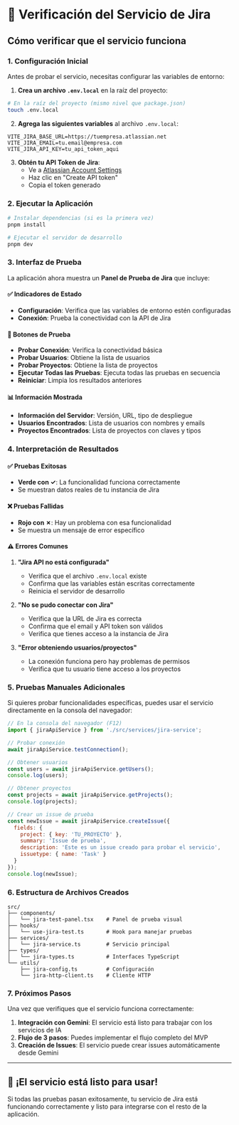 # 🧪 Verificación del Servicio de Jira

## Cómo verificar que el servicio funciona

### 1. Configuración Inicial

Antes de probar el servicio, necesitas configurar las variables de entorno:

1. **Crea un archivo `.env.local`** en la raíz del proyecto:
```bash
# En la raíz del proyecto (mismo nivel que package.json)
touch .env.local
```

2. **Agrega las siguientes variables** al archivo `.env.local`:
```env
VITE_JIRA_BASE_URL=https://tuempresa.atlassian.net
VITE_JIRA_EMAIL=tu.email@empresa.com
VITE_JIRA_API_KEY=tu_api_token_aqui
```

3. **Obtén tu API Token de Jira**:
   - Ve a [Atlassian Account Settings](https://id.atlassian.com/manage-profile/security/api-tokens)
   - Haz clic en "Create API token"
   - Copia el token generado

### 2. Ejecutar la Aplicación

```bash
# Instalar dependencias (si es la primera vez)
pnpm install

# Ejecutar el servidor de desarrollo
pnpm dev
```

### 3. Interfaz de Prueba

La aplicación ahora muestra un **Panel de Prueba de Jira** que incluye:

#### ✅ Indicadores de Estado
- **Configuración**: Verifica que las variables de entorno estén configuradas
- **Conexión**: Prueba la conectividad con la API de Jira

#### 🔧 Botones de Prueba
- **Probar Conexión**: Verifica la conectividad básica
- **Probar Usuarios**: Obtiene la lista de usuarios
- **Probar Proyectos**: Obtiene la lista de proyectos
- **Ejecutar Todas las Pruebas**: Ejecuta todas las pruebas en secuencia
- **Reiniciar**: Limpia los resultados anteriores

#### 📊 Información Mostrada
- **Información del Servidor**: Versión, URL, tipo de despliegue
- **Usuarios Encontrados**: Lista de usuarios con nombres y emails
- **Proyectos Encontrados**: Lista de proyectos con claves y tipos

### 4. Interpretación de Resultados

#### ✅ Pruebas Exitosas
- **Verde con ✓**: La funcionalidad funciona correctamente
- Se muestran datos reales de tu instancia de Jira

#### ❌ Pruebas Fallidas
- **Rojo con ✗**: Hay un problema con esa funcionalidad
- Se muestra un mensaje de error específico

#### ⚠️ Errores Comunes

1. **"Jira API no está configurada"**
   - Verifica que el archivo `.env.local` existe
   - Confirma que las variables están escritas correctamente
   - Reinicia el servidor de desarrollo

2. **"No se pudo conectar con Jira"**
   - Verifica que la URL de Jira es correcta
   - Confirma que el email y API token son válidos
   - Verifica que tienes acceso a la instancia de Jira

3. **"Error obteniendo usuarios/proyectos"**
   - La conexión funciona pero hay problemas de permisos
   - Verifica que tu usuario tiene acceso a los proyectos

### 5. Pruebas Manuales Adicionales

Si quieres probar funcionalidades específicas, puedes usar el servicio directamente en la consola del navegador:

```javascript
// En la consola del navegador (F12)
import { jiraApiService } from './src/services/jira-service';

// Probar conexión
await jiraApiService.testConnection();

// Obtener usuarios
const users = await jiraApiService.getUsers();
console.log(users);

// Obtener proyectos
const projects = await jiraApiService.getProjects();
console.log(projects);

// Crear un issue de prueba
const newIssue = await jiraApiService.createIssue({
  fields: {
    project: { key: 'TU_PROYECTO' },
    summary: 'Issue de prueba',
    description: 'Este es un issue creado para probar el servicio',
    issuetype: { name: 'Task' }
  }
});
console.log(newIssue);
```

### 6. Estructura de Archivos Creados

```
src/
├── components/
│   └── jira-test-panel.tsx    # Panel de prueba visual
├── hooks/
│   └── use-jira-test.ts       # Hook para manejar pruebas
├── services/
│   └── jira-service.ts        # Servicio principal
├── types/
│   └── jira-types.ts          # Interfaces TypeScript
└── utils/
    ├── jira-config.ts         # Configuración
    └── jira-http-client.ts    # Cliente HTTP
```

### 7. Próximos Pasos

Una vez que verifiques que el servicio funciona correctamente:

1. **Integración con Gemini**: El servicio está listo para trabajar con los servicios de IA
2. **Flujo de 3 pasos**: Puedes implementar el flujo completo del MVP
3. **Creación de Issues**: El servicio puede crear issues automáticamente desde Gemini

---

## 🚀 ¡El servicio está listo para usar!

Si todas las pruebas pasan exitosamente, tu servicio de Jira está funcionando correctamente y listo para integrarse con el resto de la aplicación.

